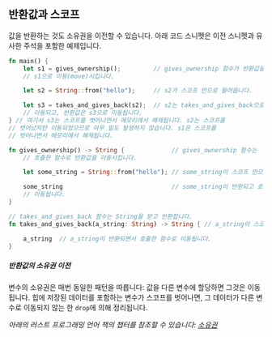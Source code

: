## 반환값과 스코프

값을 반환하는 것도 소유권을 이전할 수 있습니다. 아래 코드 스니펫은 이전 스니펫과 유사한 주석을 포함한 예제입니다.

```rust
fn main() {
    let s1 = gives_ownership();         // gives_ownership 함수가 반환값을
    // s1으로 이동(move)시킵니다.

    let s2 = String::from("hello");     // s2가 스코프 안으로 들어옵니다.

    let s3 = takes_and_gives_back(s2);  // s2는 takes_and_gives_back으로
    // 이동되고, 반환값은 s3으로 이동됩니다.
} // 여기서 s3는 스코프를 벗어나면서 메모리에서 해제됩니다. s2는 스코프를
// 벗어났지만 이동되었으므로 아무 일도 발생하지 않습니다. s1은 스코프를
// 벗어나면서 메모리에서 해제됩니다.

fn gives_ownership() -> String {             // gives_ownership 함수는
    // 호출한 함수로 반환값을 이동시킵니다.

    let some_string = String::from("hello"); // some_string이 스코프 안으로 들어옵니다.

    some_string                              // some_string이 반환되고 호출한 함수로
    // 이동됩니다.
}

// takes_and_gives_back 함수는 String을 받고 반환합니다.
fn takes_and_gives_back(a_string: String) -> String { // a_string이 스코프 안으로 들어옵니다.

    a_string  // a_string이 반환되면서 호출한 함수로 이동됩니다.
}
```

##### 반환값의 소유권 이전

변수의 소유권은 매번 동일한 패턴을 따릅니다: 값을 다른 변수에 할당하면 그것은 이동됩니다. 힙에 저장된 데이터를 포함하는 변수가 스코프를 벗어나면, 그 데이터가 다른 변수로 이동되지 않는 한 `drop`에 의해 정리됩니다.

_아래의 러스트 프로그래밍 언어 책의 챕터를 참조할 수 있습니다: [소유권](https://doc.rust-lang.org/stable/book/ch04-01-what-is-ownership.html)_